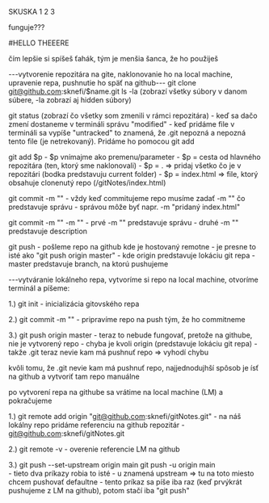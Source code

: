 SKUSKA 1 2 3 



funguje???

#HELLO THEEERE

čím lepšie si spíšeš ťahák, tým je menšia šanca, že ho použiješ

---vytvorenie repozitára na gite, naklonovanie ho na local machine, upravenie repa, pushnutie ho späť na github---
git clone git@github.com:sknefi/$name.git
ls -la              (zobrazí všetky súbory v danom súbere, -la zobrazí aj hidden súbory)

git status          (zobrazí čo všetky som zmenili v rámci repozitára)
                    - keď sa dačo zmení dostaneme v termináli správu "modified"
                    - keď pridáme file v termináli sa vypíše "untracked" to znamená, že .git nepozná
                    a nepozná tento file (je netrekovaný). Pridáme ho pomocou git add

git add $p          - $p vnímajme ako premenu/parameter
                    - $p = cesta od hlavného repozitára (ten, ktorý sme naklonovali)
                    - $p = .    => pridaj všetko čo je v repozitári (bodka predstavuju current folder)
                    - $p = index.html    => file, ktorý obsahuje clonenutý repo (/gitNotes/index.html)
 
git commit -m ""    - vždy keď commitujeme repo musíme zadať -m "" čo predstavuje správu
                    - správou môže byť napr. -m "pridaný index.html"
  

git commit -m "" -m ""      - prvé -m "" predstavuje správu
                            - druhé -m "" predstavuje description

git push            - pošleme repo na github kde je hostovaný remotne
                    - je presne to isté ako "git push origin master"
                    - kde origin predstavuje lokáciu git repa 
                    - master predstavuje branch, na ktorú pushujeme


---vytváranie lokálneho repa, 
vytvoríme si repo na local machine, otvoríme terminál a píšeme:

1.) git init                - inicializácia gitovského repa

2.) git commit -m ""        - pripravíme repo na push tým, že ho commitneme
    
3.) git push origin master  - teraz to nebude fungovať, pretože na githube, nie je vytvorený repo
                            - chyba je kvoli origin (predstavuje lokáciu git repa)
                            - takže .git teraz nevie kam má pushnuť repo => vyhodí chybu 

kvôli tomu, že .git nevie kam má pushnuť repo, najjednodujhší spôsob je ísť na github a vytvoriť tam repo manuálne

po vytvorení repa na githube sa vrátime na local machine (LM) a pokračujeme

1.) git remote add origin "git@github.com:sknefi/gitNotes.git"
                            - na náš lokálny repo pridáme referenciu na github repozitár
                            - git@github.com:sknefi/gitNotes.git

2.) git remote -v           - overenie referencie LM na github

3.) git push --set-upstream origin main
    git push -u origin main         
                            - tieto dva príkazy robia to isté
                            - u znamená upstream => tu na toto miesto chcem pushovať defaultne
                            - tento príkaz sa píše iba raz (keď prvýkrát pushujeme z LM na github), potom stačí iba "git push"
  
